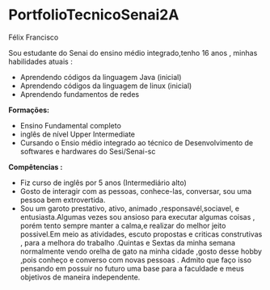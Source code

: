 # PortfolioTecnicoSenai2A
 Félix Francisco
 
Sou estudante do Senai do ensino médio integrado,tenho 16 anos , minhas habilidades atuais :
- Aprendendo códigos da linguagem Java (inicial)
- Aprendendo códigos da linguagem de linux (inicial)
- Aprendendo fundamentos de redes 

<b> Formações:</b>

- Ensino Fundamental completo
- inglês de nível Upper Intermediate
- Cursando o Ensio médio integrado ao técnico de Desenvolvimento de softwares e hardwares do Sesi/Senai-sc

<b> Compêtencias : </b>

 - Fiz curso de inglês por 5 anos (Intermediário alto) 
 - Gosto de interagir com as pessoas, conhece-las, conversar, sou uma pessoa bem extrovertida. 
 - Sou um garoto prestativo, ativo, animado ,responsavél,sociavel, e entusiasta.Algumas vezes sou ansioso para executar algumas coisas , porém tento sempre manter a calma,e realizar do melhor jeito possivel.Em meio as atividades, escuto propostas e criticas construtivas , para a melhora do trabalho .Quintas e Sextas da minha semana normalmente vendo orelha de gato na minha cidade ,gosto desse hobby ,pois conheço e converso com novas pessoas . Admito que faço isso pensando em possuir no futuro uma base para a faculdade e meus objetivos de maneira independente. 
